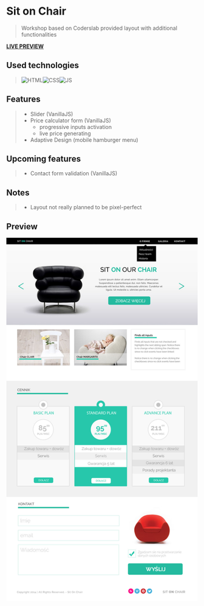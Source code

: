 # Sit on Chair
> Workshop based on Coderslab provided layout with additional functionalities

**[LIVE PREVIEW](https://emzawadzki.github.io/sitOnChair-layout/)**

## Used technologies
> <img alt="HTML" src="https://image.freepik.com/free-icon/html-file-with-code-symbol_318-45756.jpg" width="100"/><img alt="CSS" src="https://image.freepik.com/free-icon/css-file-format-symbol_318-45329.jpg" width="100"/><img alt="JS" src="https://image.freepik.com/free-icon/js-file-format-symbol_318-45823.jpg" width="100"/>

## Features
> * Slider (VanillaJS)
> * Price calculator form (VanillaJS)
>     * progressive inputs activation
>     * live price generating
> * Adaptive Design (mobile hamburger menu)

## Upcoming features
> * Contact form validation (VanillaJS)

## Notes
> * Layout not really planned to be pixel-perfect

## Preview
<img src="https://github.com/Emzawadzki/sitOnChair-layout/blob/master/warsztat1.jpg?raw=true" alt="Layout preview"/>
